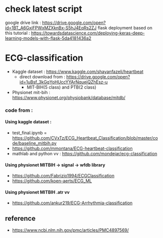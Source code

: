 # check latest script
google drive link : https://drive.google.com/open?id=1BT_A6GxjFPWxMZXknBx-S5hJ4EqRs2ZJ
flask deployment based on this tutorial : https://towardsdatascience.com/deploying-keras-deep-learning-models-with-flask-5da4181436a2

# ECG-classification
* Kaggle dataset : https://www.kaggle.com/shayanfazeli/heartbeat
  * direct download from : https://drive.google.com/open?id=1uBsf_3kGqYoHUccYYArNquejQZhEsz-u
    * MIT-BIH(5 class) and PTB(2 class) 
* Physionet mit-bih : https://www.physionet.org/physiobank/database/mitdb/
### code from : 
#### Using kaggle dataset : 
  * test_final.ipynb = https://github.com/CVxTz/ECG_Heartbeat_Classification/blob/master/code/baseline_mitbih.py
  * https://github.com/mmontana/ECG-heartbeat-classification
  * mathlab and python vv : https://github.com/mondejar/ecg-classification
#### Using physionet MITBIH -> signal -> wfdb library
  * https://github.com/Fabrizio1994/ECGClassification
  * https://github.com/koen-aerts/ECG_ML
#### Using physionet MITBIH .atr vv
 * https://github.com/ankur219/ECG-Arrhythmia-classification

## reference 
* https://www.ncbi.nlm.nih.gov/pmc/articles/PMC4897569/
